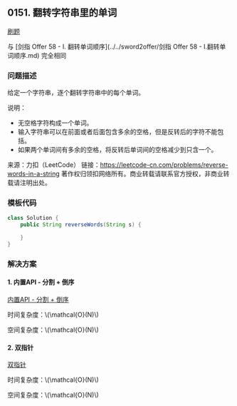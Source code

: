 <script src="https://cdn.bootcss.com/mathjax/2.7.7/MathJax.js?config=TeX-AMS-MML_HTMLorMML"></script>

## 0151. 翻转字符串里的单词

[刷题](qu0151/solu/Solution.java)

与 [剑指 Offer 58 - I. 翻转单词顺序](../../sword2offer/剑指 Offer 58 - I.翻转单词顺序.md) 完全相同

### 问题描述

给定一个字符串，逐个翻转字符串中的每个单词。

说明：

* 无空格字符构成一个单词。
* 输入字符串可以在前面或者后面包含多余的空格，但是反转后的字符不能包括。
* 如果两个单词间有多余的空格，将反转后单词间的空格减少到只含一个。

来源：力扣（LeetCode）
链接：https://leetcode-cn.com/problems/reverse-words-in-a-string
著作权归领扣网络所有。商业转载请联系官方授权，非商业转载请注明出处。

### 模板代码

``` java
class Solution {
    public String reverseWords(String s) {

    }
}
```

### 解决方案

#### 1. 内置API - 分割 + 倒序

[内置API - 分割 + 倒序](qu0151/solu1/Solution.java)

时间复杂度：\\(\mathcal{O}(N)\\)

空间复杂度：\\(\mathcal{O}(N)\\)

#### 2. 双指针

[双指针](qu0151/solu2/Solution.java)

时间复杂度：\\(\mathcal{O}(N)\\)

空间复杂度：\\(\mathcal{O}(N)\\)

